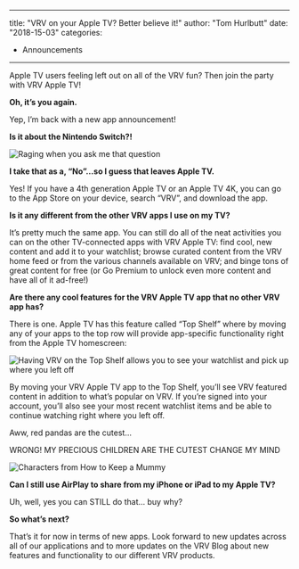 
---
title: "VRV on your Apple TV? Better believe it!"
author: "Tom Hurlbutt"
date: "2018-15-03"
categories:
- Announcements
---

Apple TV users feeling left out on all of the VRV fun? Then join the party with VRV Apple TV!

**Oh, it&#8217;s you again.**

Yep, I&#8217;m back with a new app announcement!

**Is it about the Nintendo Switch?!**

![Raging when you ask me that question](https://i1.wp.com/vrvblog.co/wp-content/uploads/2018/03/mob-rage.gif?resize=640%2C358&#038;ssl=1)

**I take that as a, &#8220;No&#8221;&#8230;so I guess that leaves Apple TV.**

Yes! If you have a 4th generation Apple TV or an Apple TV 4K, you can go to the App Store on your device, search &#8220;VRV&#8221;, and download the app.

**Is it any different from the other VRV apps I use on my TV?**

It&#8217;s pretty much the same app. You can still do all of the neat activities you can on the other TV-connected apps with VRV Apple TV: find cool, new content and add it to your watchlist; browse curated content from the VRV home feed or from the various channels available on VRV; and binge tons of great content for free (or Go Premium to unlock even more content and have all of it ad-free!)

**Are there any cool features for the VRV Apple TV app that no other VRV app has?**

There is one. Apple TV has this feature called &#8220;Top Shelf&#8221; where by moving any of your apps to the top row will provide app-specific functionality right from the Apple TV homescreen:

![Having VRV on the Top Shelf allows you to see your watchlist and pick up where you left off](https://i0.wp.com/vrvblog.co/wp-content/uploads/2018/03/top-shelf.gif?resize=720%2C405&#038;ssl=1)

By moving your VRV Apple TV app to the Top Shelf, you&#8217;ll see VRV featured content in addition to what&#8217;s popular on VRV. If you&#8217;re signed into your account, you&#8217;ll also see your most recent watchlist items and be able to continue watching right where you left off.

Aww, red pandas are the cutest&#8230;

WRONG! MY PRECIOUS CHILDREN ARE THE CUTEST CHANGE MY MIND

![Characters from How to Keep a Mummy](https://i0.wp.com/vrvblog.co/wp-content/uploads/2018/03/precious-children.gif?resize=1000%2C562&#038;ssl=1)

**Can I still use AirPlay to share from my iPhone or iPad to my Apple TV?**

Uh, well, yes you can STILL do that&#8230; buy why?

**So what&#8217;s next?**

That&#8217;s it for now in terms of new apps. Look forward to new updates across all of our applications and to more updates on the VRV Blog about new features and functionality to our different VRV products.
